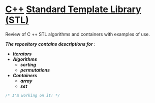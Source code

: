 # [C++](https://www.geeksforgeeks.org/c-plus-plus/) [Standard Template Library (STL)](https://www.geeksforgeeks.org/the-c-standard-template-library-stl/)  

Review of C ++ STL algorithms and containers with examples of use.  

***The repository contains descriptions for*** : 
  * ***Iterators***  
  * ***Algorithms***
    - ___sorting___
    - ___permutations___
  * ***Containers*** 
    - ___array___
    - ___set___
```cpp
/* I'm working on it! */
```
